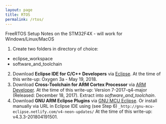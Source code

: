 ```yaml
---
layout: page
title: RTOS
permalink: /rtos/
---
```


FreeRTOS Setup Notes on the STM32F4X - will work for Windows/Linux/MacOS

1. Create two folders in directory of choice:
+ eclipse_workspace
+ software_and_toolchain
2. Download **Eclipse IDE for C/C++ Developers** via [Eclipse](http://www.eclipse.org). At the time of this write-up: Oxygen 3a - May 19, 2018.
3. Download **Cross-Toolchain for ARM Cortex Processor** via [ARM Developer](https://developer.arm.com/open-source/gnu-toolchain/gnu-rm/downloads). At the time of this write-up: Version 7-2017-q4-major (Released: December 18, 2017). Extract into _software_and_toolchain_.
4. Download **GNU ARM Eclipse Plugins** via [GNU MCU Eclipse](https://github.com/gnu-mcu-eclipse). Or install manually via URL in Eclipse IDE using (see Step 6)
`_http://gnu-mcu-eclipse.netlify.com/v4-neon-updates/`
At the time of this write-up: v4.3.3-201804191501.




[jekyll-organization]: https://github.com/jekyll